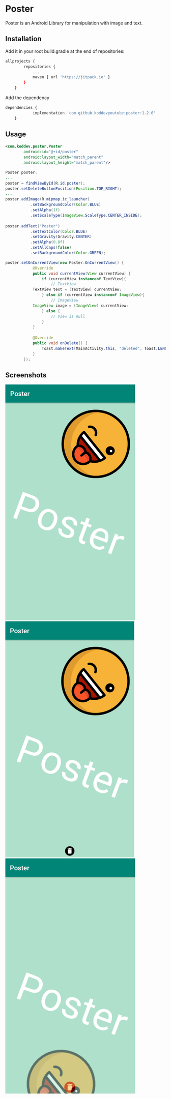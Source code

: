 # Poster

Poster is an Android Library for manipulation with image and text.

## Installation

Add it in your root build.gradle at the end of repositories:

```bash
allprojects {
		repositories {
			...
			maven { url 'https://jitpack.io' }
		}
	}
```
Add the dependency

```bash
dependencies {
	        implementation 'com.github.koddevyoutube:poster:1.2.0'
	}
```

## Usage

```xml
<com.koddev.poster.Poster
        android:id="@+id/poster"
        android:layout_width="match_parent"
        android:layout_height="match_parent"/>
```

```java
Poster poster;
...
poster = findViewById(R.id.poster);
poster.setDeleteButtonPosition(Position.TOP_RIGHT);
...
poster.addImage(R.mipmap.ic_launcher)
           .setBackgroundColor(Color.BLUE)
           .setAlpha(1f)
           .setScaleType(ImageView.ScaleType.CENTER_INSIDE);

poster.addText("Poster")
           .setTextColor(Color.BLUE)
           .setGravity(Gravity.CENTER)
           .setAlpha(0.8f)
           .setAllCaps(false)
           .setBackgroundColor(Color.GREEN);
```

```java
poster.setOnCurrentView(new Poster.OnCurrentView() {
            @Override
            public void currentView(View currentView) {
                if (currentView instanceof TextView){
                    // TextView
		    TextView text = (TextView) currentView;
                } else if (currentView instanceof ImageView){
                    // ImageView
		    ImageView image = (ImageView) currentView;
                } else {
                    // View is null
                }
            }

            @Override
            public void onDelete() {
                Toast.makeText(MainActivity.this, "deleted", Toast.LENGTH_SHORT).show();
            }
        });
```

## Screenshots

![Alt text](https://github.com/KODDevYouTube/Poster/blob/master/Screenshots/d1.png?raw=true)
![Alt text](https://github.com/KODDevYouTube/Poster/blob/master/Screenshots/d2.png?raw=true)
![Alt text](https://github.com/KODDevYouTube/Poster/blob/master/Screenshots/d3.png?raw=true)
